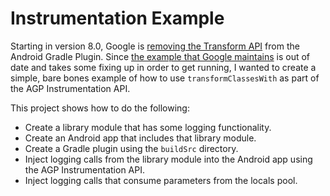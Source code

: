 # Instrumentation Example

Starting in version 8.0, Google is [removing the Transform API](https://developer.android.com/studio/releases/gradle-plugin-api-updates#transform-removed) from the Android Gradle Plugin. Since [the example that Google maintains](https://developer.android.com/studio/releases/gradle-plugin-api-updates#transform-removed) is out of date and takes some fixing up in order to get running, I wanted to create a simple, bare bones example of how to use `transformClassesWith` as part of the AGP Instrumentation API.

This project shows how to do the following:
 * Create a library module that has some logging functionality.
 * Create an Android app that includes that library module.
 * Create a Gradle plugin using the `buildSrc` directory.
 * Inject logging calls from the library module into the Android app using the AGP Instrumentation API.
 * Inject logging calls that consume parameters from the locals pool.